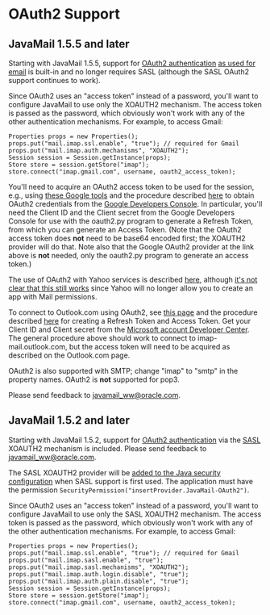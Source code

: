 OAuth2 Support
==============

JavaMail 1.5.5 and later
------------------------

Starting with JavaMail 1.5.5, support for
[OAuth2 authentication](https://tools.ietf.org/html/rfc6749)
[as used for email](https://developers.google.com/gmail/xoauth2_protocol)
is built-in and no longer requires SASL (although the SASL OAuth2
support continues to work).

Since OAuth2 uses an "access token" instead of a password, you'll want
to configure JavaMail to use only the XOAUTH2 mechanism. The access
token is passed as the password, which obviously won't work with any of
the other authentication mechanisms. For example, to access Gmail:

    Properties props = new Properties();
    props.put("mail.imap.ssl.enable", "true"); // required for Gmail
    props.put("mail.imap.auth.mechanisms", "XOAUTH2");
    Session session = Session.getInstance(props);
    Store store = session.getStore("imap");
    store.connect("imap.gmail.com", username, oauth2_access_token);

You'll need to acquire an OAuth2 access token to be used for the
session, e.g., using
[these Google tools](http://code.google.com/p/google-mail-oauth2-tools/wiki/JavaSampleCode)
and the procedure described
[here](http://code.google.com/apis/accounts/docs/OAuth2.html)
to obtain OAuth2 credentials from the
[Google Developers Console](https://console.developers.google.com/).
In particular, you'll need the Client ID and the Client secret from the
Google Developers Console for use with the oauth2.py program to
generate a Refresh Token, from which you can generate an Access Token.
(Note that the OAuth2 access token does **not** need to be base64
encoded first; the XOAUTH2 provider will do that. Note also that the
Google OAuth2 provider at the link above is **not** needed, only the
oauth2.py program to generate an access token.)

The use of OAuth2 with Yahoo services is described
[here](https://developer.yahoo.com/oauth2/guide/openid_connect/getting_started.html),
although
[it's not clear that this still works](http://stackoverflow.com/questions/36058534/how-can-yahoo-mail-be-accessed-by-imap-using-oauth-or-oauth2-authentication)
since Yahoo will no longer allow you to create an app with Mail permissions.

To connect to Outlook.com using OAuth2, see
[this page](http://technet.microsoft.com/en-ca/dn440163)
and the procedure described
[here](http://technet.microsoft.com/en-ca/hh243647)
for creating a Refresh Token and Access Token.
Get your Client ID and Client secret from the
[Microsoft account Developer Center](https://account.live.com/developers/applications).
The general procedure above should work to connect to
imap-mail.outlook.com, but the access token will need to be acquired as
described on the Outlook.com page.

OAuth2 is also supported with SMTP; change "imap" to "smtp" in the
property names.  OAuth2 is **not** supported for pop3.

Please send feedback to <javamail_ww@oracle.com>.


JavaMail 1.5.2 and later
------------------------

Starting with JavaMail 1.5.2, support for
[OAuth2 authentication](https://developers.google.com/gmail/xoauth2_protocol)
via the [SASL](http://www.ietf.org/rfc/rfc4422.txt) XOAUTH2 mechanism
is included. Please send feedback to <javamail_ww@oracle.com>.

The SASL XOAUTH2 provider will be
[added to the Java security configuration](http://docs.oracle.com/javase/7/docs/api/java/security/Security.html#addProvider(java.security.Provider))
when SASL support is first used. The application must have the
permission `SecurityPermission("insertProvider.JavaMail-OAuth2")`.

Since OAuth2 uses an "access token" instead of a password, you'll want
to configure JavaMail to use only the SASL XOAUTH2 mechanism. The
access token is passed as the password, which obviously won't work with
any of the other authentication mechanisms. For example, to access
Gmail:

    Properties props = new Properties();
    props.put("mail.imap.ssl.enable", "true"); // required for Gmail
    props.put("mail.imap.sasl.enable", "true");
    props.put("mail.imap.sasl.mechanisms", "XOAUTH2");
    props.put("mail.imap.auth.login.disable", "true");
    props.put("mail.imap.auth.plain.disable", "true");
    Session session = Session.getInstance(props);
    Store store = session.getStore("imap");
    store.connect("imap.gmail.com", username, oauth2_access_token);

